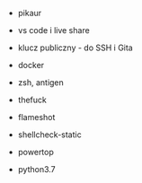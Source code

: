 - pikaur
- vs code i live share
- klucz publiczny - do SSH i Gita
- docker
- zsh, antigen

- thefuck
- flameshot
- shellcheck-static 

- powertop
- python3.7
